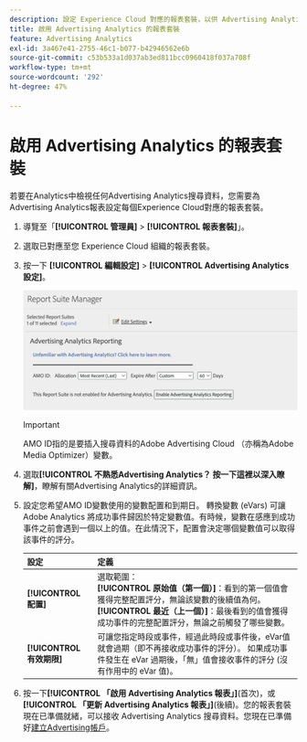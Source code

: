```yaml
---
description: 設定 Experience Cloud 對應的報表套裝，以供 Advertising Analytics 使用。
title: 啟用 Advertising Analytics 的報表套裝
feature: Advertising Analytics
exl-id: 3a467e41-2755-46c1-b077-b42946562e6b
source-git-commit: c53b533a1d037ab3ed811bcc0960418f037a708f
workflow-type: tm+mt
source-wordcount: '292'
ht-degree: 47%

---
```


# 啟用 Advertising Analytics 的報表套裝

若要在Analytics中檢視任何Advertising Analytics搜尋資料，您需要為Advertising Analytics報表設定每個Experience Cloud對應的報表套裝。

1. 導覽至「**[!UICONTROL 管理員]** > **[!UICONTROL 報表套裝]**」。

1. 選取已對應至您 Experience Cloud 組織的報表套裝。
1. 按一下 **[!UICONTROL 編輯設定]** > **[!UICONTROL Advertising Analytics 設定]**。

   ![報表](assets/aa-reporting.png)

   >[!IMPORTANT]
   >
   >AMO ID指的是要插入搜尋資料的Adobe Advertising Cloud （亦稱為Adobe Media Optimizer）變數。

1. 選取&#x200B;**[!UICONTROL 不熟悉Advertising Analytics？ 按一下這裡以深入瞭解]**，瞭解有關Advertising Analytics的詳細資訊。

1. 設定您希望AMO ID變數使用的變數配置和到期日。 轉換變數 (eVars) 可讓 Adobe Analytics 將成功事件歸因於特定變數值。有時候，變數在感應到成功事件之前會遇到一個以上的值。在此情況下，配置會決定哪個變數值可以取得該事件的評分。

   | 設定 | 定義 |
   |--- |--- |
   | **[!UICONTROL 配置]** | 選取範圍： <br/> **[!UICONTROL 原始值（第一個）]**：看到的第一個值會獲得完整配置評分，無論該變數的後續值為何。 <br/>**[!UICONTROL 最近（上一個）]**：最後看到的值會獲得成功事件的完整配置評分，無論之前觸發了哪些變數。 |
   | **[!UICONTROL 有效期限]** | 可讓您指定時段或事件，經過此時段或事件後，eVar值就會過期（即不再接收成功事件的評分）。  如果成功事件發生在 eVar 過期後，「無」值會接收事件的評分 (沒有作用中的 eVar 值)。 |

1. 按一下&#x200B;**[!UICONTROL 「啟用 Advertising Analytics 報表」]**(首次)，或&#x200B;**[!UICONTROL 「更新 Advertising Analytics 報表」]**(後續)。您的報表套裝現在已準備就緒，可以接收 Advertising Analytics 搜尋資料。您現在已準備好[建立Advertising帳戶](/help/integrate/c-advertising-analytics/c-adanalytics-workflow/aa-create-ad-account.md)。
